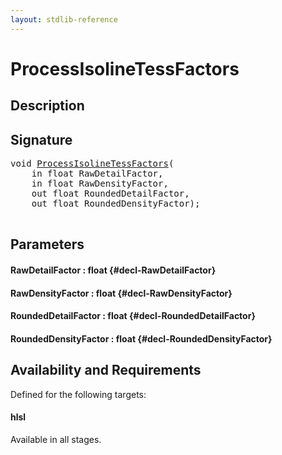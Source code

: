 ```yaml
---
layout: stdlib-reference
---
```


# ProcessIsolineTessFactors

## Description





## Signature 

<pre>
void <a href="/stdlib-reference/global-decls/ProcessIsolineTessFactors">ProcessIsolineTessFactors</a>(
    in float <span class='code_param'>RawDetailFactor</span>,
    in float <span class='code_param'>RawDensityFactor</span>,
    out float <span class='code_param'>RoundedDetailFactor</span>,
    out float <span class='code_param'>RoundedDensityFactor</span>);

</pre>

## Parameters

#### RawDetailFactor  : float {#decl-RawDetailFactor}
#### RawDensityFactor  : float {#decl-RawDensityFactor}
#### RoundedDetailFactor  : float {#decl-RoundedDetailFactor}
#### RoundedDensityFactor  : float {#decl-RoundedDensityFactor}

## Availability and Requirements

Defined for the following targets:

#### hlsl
Available in all stages.



